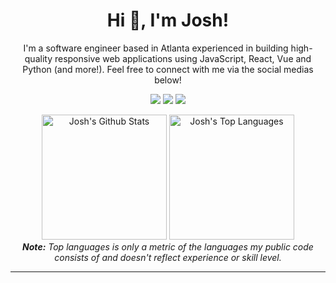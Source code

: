 <h1 align="center">
  Hi 👋, I'm Josh!
</h1>

<p align="center">
  I'm a software engineer based in Atlanta experienced in building high-quality responsive web applications using JavaScript, React, Vue and Python (and more!). Feel free to connect with me via the social medias below!
</p>

<p align="center">   
  <a href="mailto:joshgarrants@gmail.com" target="_blank"><img src="https://img.shields.io/badge/Email-D14836?style=for-the-badge&logo=gmail&logoColor=white"></a>
  <a href="https://www.linkedin.com/in/josh-arrants/" target="_blank"><img src="https://img.shields.io/badge/LinkedIn-0077B5?style=for-the-badge&logo=linkedin&logoColor=white"></a> 
  <a href="https://josharrants.com" target="_blank"><img src="https://img.shields.io/badge/Website-FFA500?style=for-the-badge&logo=rss&logoColor=white"></a>
</p>

<!-- <br/>
  <h2>📃 Github Stats</h2>
<br/> -->

<div>
  <div align="center">
    <a href="#"><img alt="Josh's Github Stats" src="https://github-readme-stats.vercel.app/api?username=joshdrumz&show_icons=true&include_all_commits=true&count_private=true&theme=react&hide_border=true&bg_color=0D1117&title_color=F0DB4F&icon_color=F0DB4F" height="200"/></a>
    <a href="#"><img alt="Josh's Top Languages" src="https://github-readme-stats.vercel.app/api/top-langs/?username=joshdrumz&langs_count=10&layout=compact&theme=react&hide_border=true&bg_color=0D1117&title_color=F0DB4F&icon_color=F0DB4F" height="200"/></a>
    <br/>
    <i><b>Note:</b> Top languages is only a metric of the languages my public code consists of and doesn't reflect experience or skill level.</i>
    <hr />
  </div>
</div>

<!--
**joshdrumz/joshdrumz** is a ✨ _special_ ✨ repository because its `README.md` (this file) appears on your GitHub profile.

Here are some ideas to get you started:

- 🔭 I’m currently working on ...
- 🌱 I’m currently learning ...
- 👯 I’m looking to collaborate on ...
- 🤔 I’m looking for help with ...
- 💬 Ask me about ...
- 📫 How to reach me: ...
- 😄 Pronouns: ...
- ⚡ Fun fact: ...
-->
